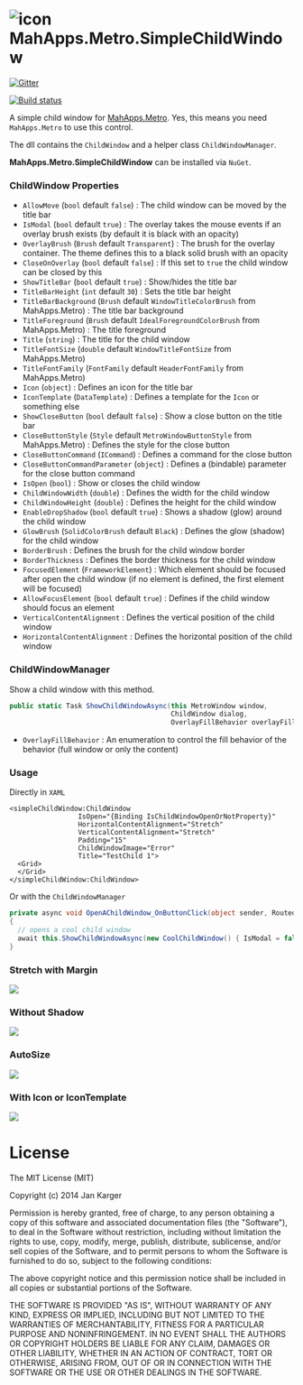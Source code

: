 # ![icon](https://raw.github.com/punker76/MahApps.Metro.SimpleChildWindow/master/MahApps.Metro.SimpleChildWindow/MahApps.Metro.SimpleChildWindow48.png) MahApps.Metro.SimpleChildWindow

[![Gitter](https://badges.gitter.im/Join%20Chat.svg)](https://gitter.im/punker76/MahApps.Metro.SimpleChildWindow?utm_source=badge&utm_medium=badge&utm_campaign=pr-badge&utm_content=badge)

[![Build status](https://ci.appveyor.com/api/projects/status/qyv24na2ff822h21/branch/master?svg=true)](https://ci.appveyor.com/project/punker76/mahapps-metro-simplechildwindow/branch/master)

A simple child window for [MahApps.Metro](https://github.com/MahApps/MahApps.Metro). Yes, this means you need `MahApps.Metro` to use this control.

The dll contains the `ChildWindow` and a helper class `ChildWindowManager`.

**MahApps.Metro.SimpleChildWindow** can be installed via `NuGet`.

### ChildWindow Properties

- `AllowMove` (`bool` default `false`) : The child window can be moved by the title bar
- `IsModal` (`bool` default `true`) : The overlay takes the mouse events if an overlay brush exists (by default it is black with an opacity)
- `OverlayBrush` (`Brush` default `Transparent`) : The brush for the overlay container. The theme defines this to a black solid brush with an opacity
- `CloseOnOverlay` (`bool` default `false`) : If this set to `true` the child window can be closed by this
- `ShowTitleBar` (`bool` default `true`) : Show/hides the title bar
- `TitleBarHeight` (`int` default `30`) : Sets the title bar height
- `TitleBarBackground` (`Brush` default `WindowTitleColorBrush` from MahApps.Metro) : The title bar background
- `TitleForeground` (`Brush` default `IdealForegroundColorBrush` from MahApps.Metro) : The title foreground
- `Title` (`string`) : The title for the child window
- `TitleFontSize` (`double` default `WindowTitleFontSize` from MahApps.Metro)
- `TitleFontFamily` (`FontFamily` default `HeaderFontFamily` from MahApps.Metro)
- `Icon` (`object`) : Defines an icon for the title bar
- `IconTemplate` (`DataTemplate`) : Defines a template for the `Icon` or something else
- `ShowCloseButton` (`bool` default `false`) : Show a close button on the title bar
- `CloseButtonStyle` (`Style` default `MetroWindowButtonStyle` from MahApps.Metro) : Defines the style for the close button
- `CloseButtonCommand` (`ICommand`) : Defines a command for the close button
- `CloseButtonCommandParameter` (`object`) : Defines a (bindable) parameter for the close button command
- `IsOpen` (`bool`) : Show or closes the child window
- `ChildWindowWidth` (`double`) : Defines the width for the child window
- `ChildWindowHeight` (`double`) : Defines the height for the child window
- `EnableDropShadow` (`bool` default `true`) : Shows a shadow (glow) around the child window
- `GlowBrush` (`SolidColorBrush` default `Black`) : Defines the glow (shadow) for the child window
- `BorderBrush` : Defines the brush for the child window border
- `BorderThickness` :  Defines the border thickness for the child window
- `FocusedElement` (`FrameworkElement`) : Which element should be focused after open the child window (if no element is defined, the first element will be focused)
- `AllowFocusElement` (`bool` default `true`) : Defines if the child window should focus an element
- `VerticalContentAlignment` : Defines the vertical position of the child window
- `HorizontalContentAlignment` : Defines the horizontal position of the child window

### ChildWindowManager

Show a child window with this method.

```csharp
public static Task ShowChildWindowAsync(this MetroWindow window,
                                        ChildWindow dialog,
                                        OverlayFillBehavior overlayFillBehavior = OverlayFillBehavior.WindowContent)
```

- `OverlayFillBehavior` : An enumeration to control the fill behavior of the behavior (full window or only the content)

### Usage

Directly in `XAML`

```xaml
<simpleChildWindow:ChildWindow
                 IsOpen="{Binding IsChildWindowOpenOrNotProperty}"
                 HorizontalContentAlignment="Stretch"
                 VerticalContentAlignment="Stretch"
                 Padding="15"
                 ChildWindowImage="Error"
                 Title="TestChild 1">
  <Grid>
  </Grid>
</simpleChildWindow:ChildWindow>
```

Or with the `ChildWindowManager`

```csharp
private async void OpenAChildWindow_OnButtonClick(object sender, RoutedEventArgs e)
{
  // opens a cool child window
  await this.ShowChildWindowAsync(new CoolChildWindow() { IsModal = false });
}
```

### Stretch with Margin

![](./screenshots/2014-12-13_23h46_00.png)  

### Without Shadow

![](./screenshots/2014-12-13_23h46_16.png)  

### AutoSize

![](./screenshots/2014-12-13_23h46_32.png)  

### With Icon or IconTemplate

![](./screenshots/2014-12-14_21h20_55.png)  

# License

The MIT License (MIT)

Copyright (c) 2014 Jan Karger

Permission is hereby granted, free of charge, to any person obtaining a copy
of this software and associated documentation files (the "Software"), to deal
in the Software without restriction, including without limitation the rights
to use, copy, modify, merge, publish, distribute, sublicense, and/or sell
copies of the Software, and to permit persons to whom the Software is
furnished to do so, subject to the following conditions:

The above copyright notice and this permission notice shall be included in all
copies or substantial portions of the Software.

THE SOFTWARE IS PROVIDED "AS IS", WITHOUT WARRANTY OF ANY KIND, EXPRESS OR
IMPLIED, INCLUDING BUT NOT LIMITED TO THE WARRANTIES OF MERCHANTABILITY,
FITNESS FOR A PARTICULAR PURPOSE AND NONINFRINGEMENT. IN NO EVENT SHALL THE
AUTHORS OR COPYRIGHT HOLDERS BE LIABLE FOR ANY CLAIM, DAMAGES OR OTHER
LIABILITY, WHETHER IN AN ACTION OF CONTRACT, TORT OR OTHERWISE, ARISING FROM,
OUT OF OR IN CONNECTION WITH THE SOFTWARE OR THE USE OR OTHER DEALINGS IN THE
SOFTWARE.
